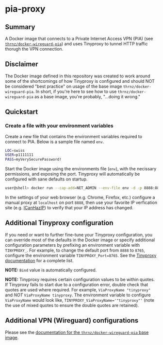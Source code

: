# pia-proxy
## Summary
A Docker image that connects to a Private Internet Access VPN (PIA) (see [`thrnz/docker-wireguard-pia`](https://github.com/thrnz/docker-wireguard-pia)) and uses Tinyproxy to tunnel HTTP traffic thorugh the VPN connection.

## Disclaimer
The Docker image defined in this repository was created to work around some of the shortcomings of how Tinyproxy is configured and should NOT be considered "best practice" on usage of the base image `thrnz/docker-wireguard-pia`. In short, if you're here to see how to use `thrnz/docker-wireguard-pia` as a base image, you're probably, "...doing it wrong."

## Quickstart
### Create a file with your environment variables
Create a new file that contains the environment variables required to connect to PIA. Below is a sample file named `env`.

```bash
LOC=swiss
USER=p1111111
PASS=myVerySecurePassword!
```

Start the Docker image using the environments file (`env`), with the necissary permissions, and exposing the port. Tinyproxy will automatically be configured with sane defaults on startup.
```bash
user@shell> docker run --cap-add=NET_ADMIN --env-file env -d -p 8888:8888 devdull/pia-proxy
```

In the settings of your web browser (e.g. Chrome, Firefox, etc.) configure a manual proxy at `localhost` on port `8888`, then use your favorite IP verfication site (e.g. [ICanHazIP](https://icanhazip.com/)) to verify that your IP address has changed.

## Additional Tinyproxy configuration
If you need or want to further fine-tune your Tinyproxy configuration, you can override most of the defaults in the Docker image or specify additional configuration parameters by prefixing an environment variable with `TINYPROXY_`. For example, to change the default port from `8888` to `8765`, configure the environment variable `TINYPROXY_Port=8765`. See the [Tinyproxy documentation](https://tinyproxy.github.io/) for a complete list.

**NOTE:** `Bind` value is automatically configured.

**NOTE:** Tinyproxy requires certain configuration values to be within quotes. If Tinyproxy fails to start due to a configuration error, double check that quotes are used where required. For example, `ViaProxyName "tinyproxy"` and _NOT_ `ViaProxyName tinyproxy`. The environment variable to configure `ViaProxyName` would look like, `TINYPROXY_ViaProxyName='"tinyproxy"'` (note the use of mixed quotes to ensure the double quotes are retained).

## Additional VPN (Wireguard) configurations
Please see the [documentation for the `thrnz/docker-wireguard-pia` base image](https://github.com/thrnz/docker-wireguard-pia/tree/master).
